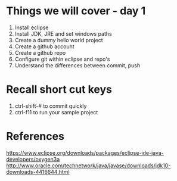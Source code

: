 # Things we will cover - day 1
1. Install eclipse
2. Install JDK, JRE and set windows paths
3. Create a dummy hello world project  
4. Create a github account
5. Create a github repo
6. Configure git within eclipse and repo's
7. Understand the differences between commit, push

# Recall short cut keys
1. ctrl-shift-# to commit quickly
2. ctrl-f11 to run your sample project

# References
https://www.eclipse.org/downloads/packages/eclipse-ide-java-developers/oxygen3a
http://www.oracle.com/technetwork/java/javase/downloads/jdk10-downloads-4416644.html

